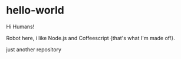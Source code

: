 # hello-world

Hi Humans!

Robot here, i like Node.js and Coffeescript {that's what I'm made of!}.

just another repository
